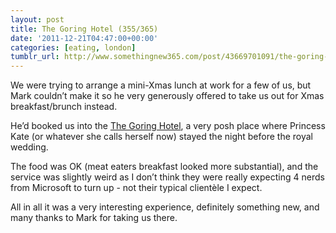 ```yaml
---
layout: post
title: The Goring Hotel (355/365)
date: '2011-12-21T04:47:00+00:00'
categories: [eating, london]
tumblr_url: http://www.somethingnew365.com/post/43669701091/the-goring-hotel-355365
---
```

We were trying to arrange a mini-Xmas lunch at work for a few of us, but Mark couldn’t make it so he very generously offered to take us out for Xmas breakfast/brunch instead.

He’d booked us into the [The Goring Hotel](http://www.thegoring.com/), a very posh place where Princess Kate (or whatever she calls herself now) stayed the night before the royal wedding.

The food was OK (meat eaters breakfast looked more substantial), and the service was slightly weird as I don’t think they were really expecting 4 nerds from Microsoft to turn up - not their typical clientèle I expect.

All in all it was a very interesting experience, definitely something new, and many thanks to Mark for taking us there.
